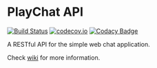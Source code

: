 # PlayChat API #

[![Build Status](https://travis-ci.org/kasonchan/play-chat-api.svg?branch=master)](https://travis-ci.org/kasonchan/play-chat-api)
[![codecov.io](https://codecov.io/github/kasonchan/play-chat-api/coverage.svg?branch=master)](https://codecov.io/github/kasonchan/play-chat-api?branch=master)
[![Codacy Badge](https://api.codacy.com/project/badge/grade/c75d2b1cbe8d4efaa07b404fbc7a0bde)](https://www.codacy.com/app/kasonchan/play-chat-api)

A RESTful API for the simple web chat application.

Check [wiki](https://github.com/kasonchan/play-chat-api/wiki) for more 
information.
